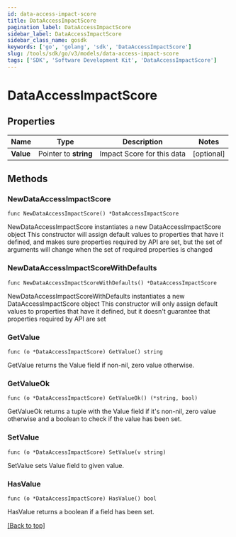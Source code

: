 ```yaml
---
id: data-access-impact-score
title: DataAccessImpactScore
pagination_label: DataAccessImpactScore
sidebar_label: DataAccessImpactScore
sidebar_class_name: gosdk
keywords: ['go', 'golang', 'sdk', 'DataAccessImpactScore'] 
slug: /tools/sdk/go/v3/models/data-access-impact-score
tags: ['SDK', 'Software Development Kit', 'DataAccessImpactScore']
---
```


# DataAccessImpactScore

## Properties

Name | Type | Description | Notes
------------ | ------------- | ------------- | -------------
**Value** |  Pointer to **string** | Impact Score for this data | [optional] 

## Methods

### NewDataAccessImpactScore

`func NewDataAccessImpactScore() *DataAccessImpactScore`

NewDataAccessImpactScore instantiates a new DataAccessImpactScore object
This constructor will assign default values to properties that have it defined,
and makes sure properties required by API are set, but the set of arguments
will change when the set of required properties is changed

### NewDataAccessImpactScoreWithDefaults

`func NewDataAccessImpactScoreWithDefaults() *DataAccessImpactScore`

NewDataAccessImpactScoreWithDefaults instantiates a new DataAccessImpactScore object
This constructor will only assign default values to properties that have it defined,
but it doesn't guarantee that properties required by API are set

### GetValue

`func (o *DataAccessImpactScore) GetValue() string`

GetValue returns the Value field if non-nil, zero value otherwise.

### GetValueOk

`func (o *DataAccessImpactScore) GetValueOk() (*string, bool)`

GetValueOk returns a tuple with the Value field if it's non-nil, zero value otherwise
and a boolean to check if the value has been set.

### SetValue

`func (o *DataAccessImpactScore) SetValue(v string)`

SetValue sets Value field to given value.

### HasValue

`func (o *DataAccessImpactScore) HasValue() bool`

HasValue returns a boolean if a field has been set.


[[Back to top]](#) 


